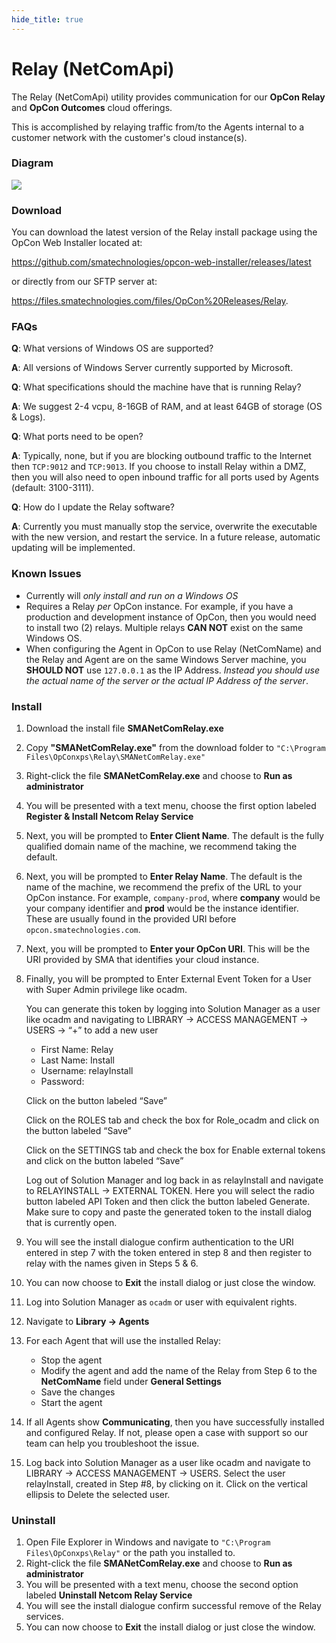```yaml
---
hide_title: true
---
```


# Relay (NetComApi)

The Relay (NetComApi) utility provides communication for our **OpCon Relay** and **OpCon Outcomes** cloud offerings.  

This is accomplished by relaying traffic from/to the Agents internal to a customer network with the customer's cloud instance(s).

### Diagram

![](../static/img/Relay_Diagram_2024-10-09.png)


### Download

You can download the latest version of the Relay install package using the OpCon Web Installer located at:

https://github.com/smatechnologies/opcon-web-installer/releases/latest 

or directly from our SFTP server at: 

https://files.smatechnologies.com/files/OpCon%20Releases/Relay.

### FAQs

**Q**: What versions of Windows OS are supported?

**A**: All versions of Windows Server currently supported by Microsoft.

**Q**: What specifications should the machine have that is running Relay?

**A**: We suggest 2-4 vcpu, 8-16GB of RAM, and at least 64GB of storage (OS & Logs).

**Q**: What ports need to be open?

**A**: Typically, none, but if you are blocking outbound traffic to the Internet then `TCP:9012` and `TCP:9013`.  If you choose to install Relay within a DMZ, then you will also need to open inbound traffic for all ports used by Agents (default: 3100-3111).

**Q**: How do I update the Relay software?

**A**: Currently you must manually stop the service, overwrite the executable with the new version, and restart the service.  In a future release, automatic updating will be implemented.

### Known Issues

* Currently will *only install and run on a Windows OS*
* Requires a Relay *per* OpCon instance.  For example, if you have a production and development instance of OpCon, then you would need to install two (2) relays.  Multiple relays **CAN NOT** exist on the same Windows OS.
* When configuring the Agent in OpCon to use Relay (NetComName) and the Relay and Agent are on the same Windows Server machine, you **SHOULD NOT** use `127.0.0.1` as the IP Address.  *Instead you should use the actual name of the server or the actual IP Address of the server*.

### Install

1. Download the install file **SMANetComRelay.exe**
2. Copy **"SMANetComRelay.exe"** from the download folder to `"C:\Program Files\OpConxps\Relay\SMANetComRelay.exe"`
3. Right-click the file **SMANetComRelay.exe** and choose to **Run as administrator**
4. You will be presented with a text menu, choose the first option labeled **Register & Install Netcom Relay Service**
5. Next, you will be prompted to **Enter Client Name**.  The default is the fully qualified domain name of the machine, we recommend taking the default.
6. Next, you will be prompted to **Enter Relay Name**.  The default is the name of the machine, we recommend the prefix of the URL to your OpCon instance.  For example, `company-prod`, where **company** would be your company identifier and **prod** would be the instance identifier.  These are usually found in the provided URI before `opcon.smatechnologies.com`.
7. Next, you will be prompted to **Enter your OpCon URI**.  This will be the URI provided by SMA that identifies your cloud instance.
8. Finally, you will be prompted to Enter External Event Token for a User with Super Admin privilege like ocadm.

	You can generate this token by logging into Solution Manager as a user like ocadm and navigating to LIBRARY → ACCESS MANAGEMENT → USERS → “+” to add a new user

	* First Name: Relay
	* Last Name: Install
	* Username: relayInstall
	* Password: <remember for later>

	Click on the button labeled “Save”
	
	Click on the ROLES tab and check the box for Role_ocadm and click on the button labeled “Save”
	
	Click on the SETTINGS tab and check the box for Enable external tokens and click on the button labeled “Save”

	Log out of Solution Manager and log back in as relayInstall and navigate to RELAYINSTALL → EXTERNAL TOKEN. Here you will select the radio button labeled API Token and then click the button labeled Generate. Make sure to copy and paste the generated token to the install dialog that is currently open.

9. You will see the install dialogue confirm authentication to the URI entered in step 7 with the token entered in step 8 and then register to relay with the names given in Steps 5 & 6.
10.  You can now choose to **Exit** the install dialog or just close the window.
11.  Log into Solution Manager as `ocadm` or user with equivalent rights.
12.  Navigate to **Library -> Agents**
13.  For each Agent that will use the installed Relay:
     * Stop the agent
     * Modify the agent and add the name of the Relay from Step 6 to the **NetComName** field under **General Settings**
     * Save the changes
     * Start the agent
14. If all Agents show **Communicating**, then you have successfully installed and configured Relay.  If not, please open a case with support so our team can help you troubleshoot the issue.
15. Log back into Solution Manager as a user like ocadm and navigate to LIBRARY → ACCESS MANAGEMENT → USERS.  Select the user relayInstall, created in Step #8, by clicking on it.  Click on the vertical ellipsis to Delete the selected user.

### Uninstall

1. Open File Explorer in Windows and navigate to `"C:\Program Files\OpConxps\Relay"` or the path you installed to.
2. Right-click the file **SMANetComRelay.exe** and choose to **Run as administrator**
3. You will be presented with a text menu, choose the second option labeled **Uninstall Netcom Relay Service**
4. You will see the install dialogue confirm successful remove of the Relay services.
5. You can now choose to **Exit** the install dialog or just close the window.